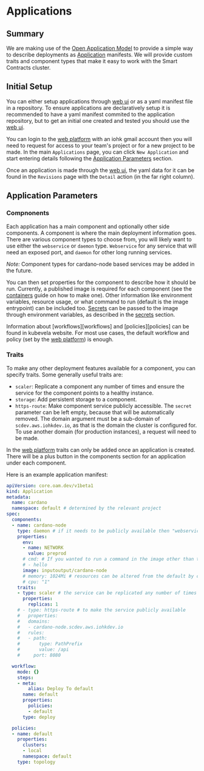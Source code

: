 # Applications

## Summary
We are making use of the [Open Application Model][oam] to provide a simple way to describe deployments as [Application][app] manifests. We will provide custom traits and component types that make it easy to work with the Smart Contracts cluster.

## Initial Setup
You can either setup applications through [web ui][scdev-vela] or as a yaml manifest file in a repository. To ensure applications are declaratively setup it is recommended to have a yaml manifest commited to the application repository, but to get an initial one created and tested you should use the [web ui][scdev-vela].

You can login to the [web platform][scdev-vela] with an iohk gmail account then you will need to request for access to your team's project or for a new project to be made. In the main `Applications` page, you can click `New Application` and start entering details following the [Application Parameters](#application-parameters) section.

Once an application is made through the [web ui][scdev-vela], the yaml data for it can be found in the `Revisions` page with the `Detail` action (in the far right column).

## Application Parameters

### Compnonents
Each application has a main component and optionally other side components. A component is where the main deployment information goes. There are various component types to choose from, you will likely want to use either the `webservice` or `daemon` type. `Webservice` for any service that will need an exposed port, and `daemon` for other long running services.

*Note:* Component types for cardano-node based services may be added in the future.

You can then set properties for the component to describe how it should be run. Currently, a published image is required for each component (see the [containers][containers] guide on how to make one). Other information like environment variables, resource usage, or what command to run (default is the image entrypoint) can be included too. [Secrets][secrets] can be passed to the image through environment variables, as described in the [secrets][secrets] section.

Information about [workflows][workflows] and [policies][policies] can be found in kubevela website. For most use cases, the default workflow and policy (set by the [web platform][scdev-vela]) is enough.

### Traits
To make any other deployment features available for a component, you can specify traits.
Some generally useful traits are:
 - `scaler`: Replicate a component any number of times and ensure the service for the component points to a healthy instance.
 - `storage`: Add persistent storage to a component.
 - `https-route`: Make component service publicly accessible. The `secret` parameter can be left empty, because that will be automatically removed. The domain argument must be a sub-domain of `scdev.aws.iohkdev.io`, as that is the domain the cluster is configured for. To use another domain (for production instances), a request will need to be made.

In the [web platform][scdev-vela] traits can only be added once an application is created. There will be a plus button in the components section for an application under each component.

Here is an example application manifest:
```yaml
apiVersion: core.oam.dev/v1beta1
kind: Application
metadata:
  name: cardano
  namespace: default # determined by the relevant project
spec:
  components:
  - name: cardano-node
    type: daemon # if it needs to be publicly available then "webservice" would be better
    properties:
      env:
      - name: NETWORK
        value: preprod
      # cmd: # If you wanted to run a command in the image other than the default entrypoint
      # - hello
      image: inputoutput/cardano-node
      # memory: 1024Mi # resources can be altered from the default by changing these settings
      # cpu: "1"
    traits:
    - type: scaler # the service can be replicated any number of times here
      properties:
        replicas: 1
    # - type: https-route # to make the service publicly available
    #   properties:
    #   domains:
    #   - cardano-node.scdev.aws.iohkdev.io
    #   rules:
    #   - path:
    #       type: PathPrefix
    #       value: /api
    #     port: 8080

  workflow:
    mode: {}
    steps:
    - meta:
        alias: Deploy To default
      name: default
      properties:
        policies:
        - default
      type: deploy

  policies:
  - name: default
    properties:
      clusters:
      - local
      namespace: default
    type: topology
  ```

[oam]: https://oam.dev/ 
[app]: https://kubevela.io/docs/getting-started/core-concept
[containers]: ./containers.md
[secrets]: ./secrets.md
[scdev-vela]: https://vela.scdev.aws.iohkdev.io
[vela-policies]: https://kubevela.io/docs/end-user/policies/references
[vela-workflows]: https://kubevela.io/docs/end-user/workflow/overview
